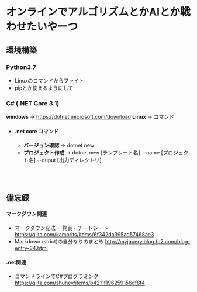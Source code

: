 # オンラインでアルゴリズムとかAIとか戦わせたいやーつ

## 環境構築
### Python3.7
- Linuxのコマンドからファイト
- pipとか使えるようにして

### C# (.NET Core 3.1)
**windows** → https://dotnet.microsoft.com/download
**Linux**   → コマンド 

- #### .net core コマンド
	- **バージョン確認** → dotnet new 
	- **プロジェクト作成** → dotnet new [テンプレート名] --name [プロジェクト名] --ouput [出力ディレクトリ]

<br><br>

## 備忘録
#### マークダウン関連
- マークダウン記法 一覧表・チートシート
https://qiita.com/kamorits/items/6f342da395ad57468ae3
- Markdown (strict)の自分なりのまとめ
http://myjquery.blog.fc2.com/blog-entry-34.html

#### .net関連
- コマンドラインでC#プログラミング
https://qiita.com/shuhey/items/b4211f196259156df8f4

